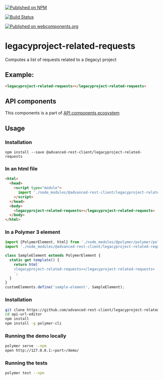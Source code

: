 [![Published on NPM](https://img.shields.io/npm/v/@advanced-rest-client/legacyproject-related-requests.svg)](https://www.npmjs.com/package/@advanced-rest-client/legacyproject-related-requests)

[![Build Status](https://travis-ci.org/advanced-rest-client/legacyproject-related-requests.svg?branch=stage)](https://travis-ci.org/advanced-rest-client/legacyproject-related-requests)

[![Published on webcomponents.org](https://img.shields.io/badge/webcomponents.org-published-blue.svg)](https://www.webcomponents.org/element/advanced-rest-client/legacyproject-related-requests)


# legacyproject-related-requests

Computes a list of requests related to a (legacy) project

## Example:

```html
<legacyproject-related-requests></legacyproject-related-requests>
```

## API components

This components is a part of [API components ecosystem](https://elements.advancedrestclient.com/)

## Usage

### Installation
```
npm install --save @advanced-rest-client/legacyproject-related-requests
```

### In an html file

```html
<html>
  <head>
    <script type="module">
      import './node_modules/@advanced-rest-client/legacyproject-related-requests/legacyproject-related-requests.js';
    </script>
  </head>
  <body>
    <legacyproject-related-requests></legacyproject-related-requests>
  </body>
</html>
```

### In a Polymer 3 element

```js
import {PolymerElement, html} from './node_modules/@polymer/polymer/polymer-element.js';
import './node_modules/@advanced-rest-client/legacyproject-related-requests/legacyproject-related-requests.js';

class SampleElement extends PolymerElement {
  static get template() {
    return html`
    <legacyproject-related-requests></legacyproject-related-requests>
    `;
  }
}
customElements.define('sample-element', SampleElement);
```

### Installation

```sh
git clone https://github.com/advanced-rest-client/legacyproject-related-requests
cd api-url-editor
npm install
npm install -g polymer-cli
```

### Running the demo locally

```sh
polymer serve --npm
open http://127.0.0.1:<port>/demo/
```

### Running the tests
```sh
polymer test --npm
```
